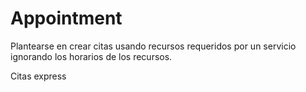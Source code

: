 # Appointment

Plantearse en crear citas usando recursos requeridos por un servicio ignorando los horarios de los recursos.

Citas express

